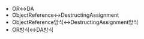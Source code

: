 - OR↔️DA
- ObjectReference↔️DestructingAssignment
- ObjectReference방식↔️DestructingAssignment방식
- OR방식↔️DA방식